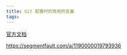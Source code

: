 ```yaml
---
title: Git 配置时的常用的变量
tags:
---
```


[官方文档](https://git-scm.com/docs/git-config)

https://segmentfault.com/a/1190000019793936


